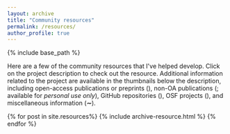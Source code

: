 ```yaml
---
layout: archive
title: "Community resources"
permalink: /resources/
author_profile: true
---
```


{% include base_path %}

Here are a few of the community resources that I've helped develop. Click on
the project description to check out the resource. Additional information
related to the project are available in the thumbnails below the description,
including open-access publications or preprints
(<i class="ai ai-fw ai-open-access-square"></i>),
non-OA publications (<i class="fa fa-file-pdf-o" aria-hidden="true"></i>;
available for *personal use only*), GitHub repositories
(<i class="fa fa-github" aria-hidden="true"></i>), OSF projects
(<i class="ai ai-fw ai-osf"></i>), and miscellaneous information (<b>∼</b>).

{% for post in site.resources%}
  {% include archive-resource.html %}
{% endfor %}
